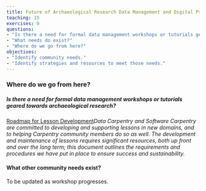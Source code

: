 ```yaml
---
title: Future of Archaeological Research Data Management and Digital Preservation
teaching: 15
exercises: 0
questions:
- "Is there a need for formal data management workshops or tutorials geared towards archaeological research?"
- "What needs do exist?"
- "Where do we go from here?"
objectives:
- "Identify community needs."
- "Identify strategies and resources to meet those needs."
---
```


### Where do we go from here?

##### Is there a need for formal data management workshops or tutorials geared towards archaeological research?

[Roadmap for Lesson Development]*Data Carpentry and Software Carpentry are committed to developing and supporting lessons in new domains, and to helping Carpentry community members do so as well. The development and maintenance of lessons requires significant resources, both up front and over the long term; this document outlines the requirements and procedures we have put in place to ensure success and sustainability.*

[Roadmap for Lesson Development]: http://www.datacarpentry.org/lessons-incubation/

#### What other community needs exist?

To be updated as workshop progresses.
